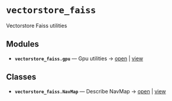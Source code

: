 # `vectorstore_faiss`

Vectorstore Faiss utilities

<!-- START doctoc generated TOC please keep comment here to allow auto update -->
<!-- END doctoc generated TOC please keep comment here to allow auto update -->

## Modules

- **`vectorstore_faiss.gpu`** — Gpu utilities → [open](vscode://file//home/paul/kgfoundry/src/vectorstore_faiss/gpu.py:1:1) | [view](https://github.com/github.com/paul-heyse/blob/5dfbe3d9af9aa202dac875e3eeb49578ed9a092b/src/vectorstore_faiss/gpu.py#L1)

## Classes

- **`vectorstore_faiss.NavMap`** — Describe NavMap → [open](vscode://file//home/paul/kgfoundry/src/kgfoundry_common/navmap_types.py:32:1) | [view](https://github.com/github.com/paul-heyse/blob/5dfbe3d9af9aa202dac875e3eeb49578ed9a092b/src/kgfoundry_common/navmap_types.py#L32-L45)
<!-- agent:readme v1 sha:5dfbe3d9af9aa202dac875e3eeb49578ed9a092b content:2354bf9570b0 -->
